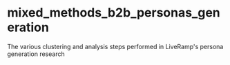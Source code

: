 # mixed_methods_b2b_personas_generation
The various clustering and analysis steps performed in LiveRamp's persona generation research

